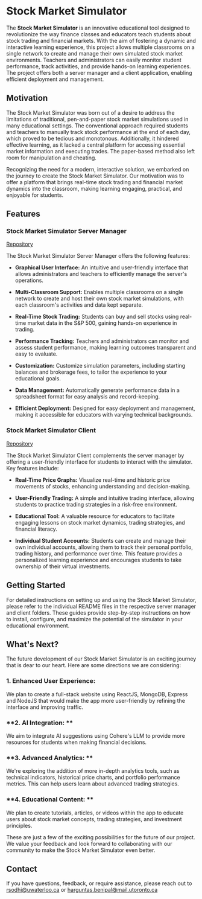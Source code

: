 # Stock Market Simulator

The **Stock Market Simulator** is an innovative educational tool designed to revolutionize the way finance classes and educators teach students about stock trading and financial markets. With the aim of fostering a dynamic and interactive learning experience, this project allows multiple classrooms on a single network to create and manage their own simulated stock market environments. Teachers and administrators can easily monitor student performance, track activities, and provide hands-on learning experiences. The project offers both a server manager and a client application, enabling efficient deployment and management.

## Motivation

The Stock Market Simulator was born out of a desire to address the limitations of traditional, pen-and-paper stock market simulations used in many educational settings. The conventional approach required students and teachers to manually track stock performance at the end of each day, which proved to be tedious and monotonous. Additionally, it hindered effective learning, as it lacked a central platform for accessing essential market information and executing trades. The paper-based method also left room for manipulation and cheating.

Recognizing the need for a modern, interactive solution, we embarked on the journey to create the Stock Market Simulator. Our motivation was to offer a platform that brings real-time stock trading and financial market dynamics into the classroom, making learning engaging, practical, and enjoyable for students.

## Features

### Stock Market Simulator Server Manager

[Repository](https://github.com/Stock-market-simulator-rsodhi-hbenipal/stock-market-simulator-server-manager)

The Stock Market Simulator Server Manager offers the following features:

- **Graphical User Interface:** An intuitive and user-friendly interface that allows administrators and teachers to efficiently manage the server's operations.

- **Multi-Classroom Support:** Enables multiple classrooms on a single network to create and host their own stock market simulations, with each classroom's activities and data kept separate.

- **Real-Time Stock Trading:** Students can buy and sell stocks using real-time market data in the S&P 500, gaining hands-on experience in trading.

- **Performance Tracking:** Teachers and administrators can monitor and assess student performance, making learning outcomes transparent and easy to evaluate.

- **Customization:** Customize simulation parameters, including starting balances and brokerage fees, to tailor the experience to your educational goals.

- **Data Management:** Automatically generate performance data in a spreadsheet format for easy analysis and record-keeping.

- **Efficient Deployment:** Designed for easy deployment and management, making it accessible for educators with varying technical backgrounds.

### Stock Market Simulator Client

[Repository](https://github.com/Stock-market-simulator-rsodhi-hbenipal/stock-market-simulator-java-client)

The Stock Market Simulator Client complements the server manager by offering a user-friendly interface for students to interact with the simulator. Key features include:

- **Real-Time Price Graphs:** Visualize real-time and historic price movements of stocks, enhancing understanding and decision-making.

- **User-Friendly Trading:** A simple and intuitive trading interface, allowing students to practice trading strategies in a risk-free environment.

- **Educational Tool:** A valuable resource for educators to facilitate engaging lessons on stock market dynamics, trading strategies, and financial literacy.

- **Individual Student Accounts:** Students can create and manage their own individual accounts, allowing them to track their personal portfolio, trading history, and performance over time. This feature provides a personalized learning experience and encourages students to take ownership of their virtual investments.

## Getting Started

For detailed instructions on setting up and using the Stock Market Simulator, please refer to the individual README files in the respective server manager and client folders. These guides provide step-by-step instructions on how to install, configure, and maximize the potential of the simulator in your educational environment.

## **What's Next?**

The future development of our Stock Market Simulator is an exciting journey that is dear to our heart. Here are some directions we are considering:

### **1. Enhanced User Experience:** 

We plan to create a full-stack website using ReactJS, MongoDB, Express and NodeJS that would make the app more user-friendly by refining the interface and improving traffic.

### **2. AI Integration: **

We aim to integrate AI suggestions using Cohere's LLM to provide more resources for students when making financial decisions.

### **3. Advanced Analytics: **

We're exploring the addition of more in-depth analytics tools, such as technical indicators, historical price charts, and portfolio performance metrics. This can help users learn about advanced trading strategies.

### **4. Educational Content: **

We plan to create tutorials, articles, or videos within the app to educate users about stock market concepts, trading strategies, and investment principles.

These are just a few of the exciting possibilities for the future of our project. We value your feedback and look forward to collaborating with our community to make the Stock Market Simulator even better.

## Contact

If you have questions, feedback, or require assistance, please reach out to rsodhi@uwaterloo.ca or harguntas.benipal@mail.utoronto.ca
